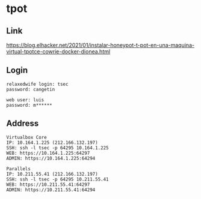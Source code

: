 # tpot

## Link

https://blog.elhacker.net/2021/01/instalar-honeypot-t-pot-en-una-maquina-virtual-tpotce-cowrie-docker-dionea.html

## Login

```
relaxedwife login: tsec
password: cangetin
```

```
web user: luis
password: m******
```

## Address

```
Virtualbox Core
IP: 10.164.1.225 (212.166.132.197)
SSH: ssh -l tsec -p 64295 10.164.1.225
WEB: https://10.164.1.225:64297
ADMIN: https://10.164.1.225:64294

Parallels
IP: 10.211.55.41 (212.166.132.197)
SSH: ssh -l tsec -p 64295 10.211.55.41
WEB: https://10.211.55.41:64297
ADMIN: https://10.211.55.41:64294
```
